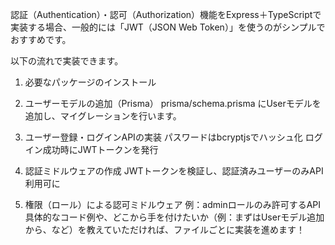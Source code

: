 認証（Authentication）・認可（Authorization）機能をExpress＋TypeScriptで実装する場合、一般的には「JWT（JSON Web Token）」を使うのがシンプルでおすすめです。

以下の流れで実装できます。

1. 必要なパッケージのインストール
2. ユーザーモデルの追加（Prisma）
prisma/schema.prisma にUserモデルを追加し、マイグレーションを行います。

3. ユーザー登録・ログインAPIの実装
パスワードはbcryptjsでハッシュ化
ログイン成功時にJWTトークンを発行
4. 認証ミドルウェアの作成
JWTトークンを検証し、認証済みユーザーのみAPI利用可に
5. 権限（ロール）による認可ミドルウェア
例：adminロールのみ許可するAPI
具体的なコード例や、どこから手を付けたいか（例：まずはUserモデル追加から、など）を教えていただければ、ファイルごとに実装を進めます！
